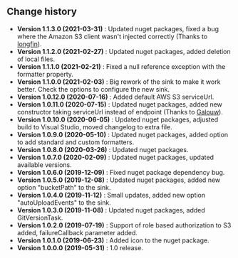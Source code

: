 Change history
--------------

* **Version 1.1.3.0 (2021-03-31)** : Updated nuget packages, fixed a bug where the Amazon S3 client wasn't injected correctly (Thanks to [longfin](https://github.com/longfin)).
* **Version 1.1.2.0 (2021-02-27)** : Updated nuget packages, added deletion of local files.
* **Version 1.1.1.0 (2021-02-21)** : Fixed a null reference exception with the formatter property.
* **Version 1.1.0.0 (2021-02-03)** : Big rework of the sink to make it work better. Check the options to configure the new sink.
* **Version 1.0.12.0 (2020-07-16)** : Added default AWS S3 serviceUrl.
* **Version 1.0.11.0 (2020-07-15)** : Updated nuget packages, added new constructor taking serviceUrl instead of endpoint (Thanks to [Galouw](https://github.com/Galouw)).
* **Version 1.0.10.0 (2020-06-05)** : Updated nuget packages, adjusted build to Visual Studio, moved changelog to extra file.
* **Version 1.0.9.0 (2020-05-10)** : Updated nuget packages, added option to add standard and custom formatters.
* **Version 1.0.8.0 (2020-03-26)** : Updated nuget packages.
* **Version 1.0.7.0 (2020-02-09)** : Updated nuget packages, updated available versions.
* **Version 1.0.6.0 (2019-12-09)** : Fixed nuget package dependency bug.
* **Version 1.0.5.0 (2019-12-08)** : Updated nuget packages, added new option "bucketPath" to the sink.
* **Version 1.0.4.0 (2019-11-12)** : Small updates, added new option "autoUploadEvents" to the sink.
* **Version 1.0.3.0 (2019-11-08)** : Updated nuget packages, added GitVersionTask.
* **Version 1.0.2.0 (2019-07-19)** : Support of role based authorization to S3 added, failureCallback parameter added.
* **Version 1.0.1.0 (2019-06-23)** : Added icon to the nuget package.
* **Version 1.0.0.0 (2019-05-31)** : 1.0 release.